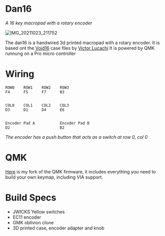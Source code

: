 # Dan16
*A 16 key macropad with a rotary encoder*

![IMG_20211023_211752](https://user-images.githubusercontent.com/66566995/138569063-d7529213-9c71-4e8c-82f8-e084b6d467f3.png)

The dan16 is a handwired 3d printed macropad with a rotary encoder.
It is based ont the [Void16](https://github.com/victorlucachi/void16) case files by [Victor Lucachi](https://github.com/victorlucachi)
It is powered by QMK runnung on a Pro micro controller

# Wiring
```
ROW0    ROW1    ROW2    ROW3
F4      F5      F7      B3


COL0    COL1    COL2    COL3
D3      D1      D4      E6


Encoder Pad A           Encoder Pad B
D2                      B2
```
*The encoder has a push button that acts as a switch at row 0, col 0*

# QMK
[Here](https://github.com/loic-berland/qmk_firmware/tree/dev_branch/keyboards/handwired/dan16) is my fork of the QMK firmware, it includes everything you need to build your own keymap, including VIA support.

# Build Specs
* JWICKS Yellow switches
* EC11 encoder
* GMK oblivion clone 
* 3D printed case, encoder adapter and knob
